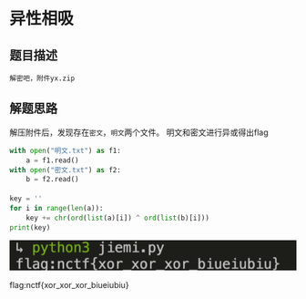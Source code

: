 # 异性相吸

## 题目描述
```
解密吧，附件yx.zip
```

## 解题思路

解压附件后，发现存在`密文`，`明文`两个文件。
明文和密文进行异或得出flag

```python
with open("明文.txt") as f1:
    a = f1.read()
with open("密文.txt") as f2:
    b = f2.read()
 
key = ''
for i in range(len(a)):
    key += chr(ord(list(a)[i]) ^ ord(list(b)[i]))
print(key)
```

![](images/2021-05-31-23-55-13.png)

flag:nctf{xor_xor_xor_biueiubiu}
